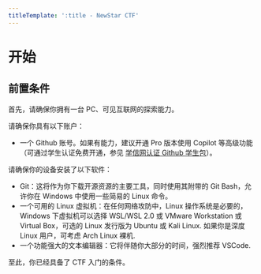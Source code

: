 ```yaml
---
titleTemplate: ':title - NewStar CTF'
---
```


# 开始

## 前置条件

首先，请确保你拥有一台 PC、可见互联网的探索能力。

请确保你具有以下账户：

- 一个 Github 账号。如果有能力，建议开通 Pro 版本使用 Copilot 等高级功能<span data-desc>（可通过学生认证免费开通，参见 [学信网认证 Github 学生包](https://zhuanlan.zhihu.com/p/618772237)）</span>。

请确保你的设备安装了以下软件：

- Git：这将作为你下载开源资源的主要工具，同时使用其附带的 Git Bash，允许你在 Windows 中使用一些简易的 Linux 命令。
- 一个可用的 Linux 虚拟机：在任何网络攻防中，Linux 操作系统是必要的，Windows 下虚拟机可以选择 WSL/WSL 2.0 或 VMware Workstation 或 Virtual Box，可选的 Linux 发行版为 Ubuntu 或 Kali Linux. 如果你是深度 Linux 用户，可考虑 Arch Linux 裸机.
- 一个功能强大的文本编辑器：它将伴随你大部分的时间，强烈推荐 VSCode.

至此，你已经具备了 CTF 入门的条件。
